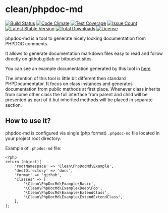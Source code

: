 # clean/phpdoc-md

[![Build Status](https://travis-ci.org/clean/phpdoc-md.svg?branch=master)](https://travis-ci.org/clean/phpdoc-md)
[![Code Climate](https://codeclimate.com/github/clean/phpdoc-md/badges/gpa.svg)](https://codeclimate.com/github/clean/phpdoc-md)
[![Test Coverage](https://codeclimate.com/github/clean/phpdoc-md/badges/coverage.svg)](https://codeclimate.com/github/clean/phpdoc-md/coverage)
[![Issue Count](https://codeclimate.com/github/clean/phpdoc-md/badges/issue_count.svg)](https://codeclimate.com/github/clean/phpdoc-md)
[![Latest Stable Version](https://poser.pugx.org/clean/phpdoc-md/v/stable)](https://packagist.org/packages/clean/phpdoc-md)
[![Total Downloads](https://poser.pugx.org/clean/phpdoc-md/downloads)](https://packagist.org/packages/clean/phpdoc-md)
[![License](https://poser.pugx.org/clean/phpdoc-md/license)](https://packagist.org/packages/clean/phpdoc-md)


phpdoc-md is a tool to generate nicely looking documentation from PHPDOC comments.

It allows to generate documentation markdown files easy to read and follow 
directly on github,gitlab or bitbucket sites.

You can see an example documentation generated by this tool in [here](docs/README.md)

The intention of this tool is little bit different then standard PHPDocumentator.
It focus on class instances and generates documentation from public methods at first place.
Whenever class inherits from some other class the full interface from parent and child will be presented
as part of it but inherited methods will be placed in separate section. 

## How to use it?

phpdoc-md is configured via single (php format) `.phpdoc-md` file located in
your project root directory.

Example of `.phpdoc-md` file:

```
<?php
return (object)[
    'rootNamespace' => 'Clean\PhpDocMd\Example', 
    'destDirectory' => 'docs',
    'format' => 'github',
    'classes' => [
        '\Clean\PhpDocMd\Example\Basic',
        '\Clean\PhpDocMd\Example\Deep\Foo',
        '\Clean\PhpDocMd\Example\ExtendClass',
        '\Clean\PhpDocMd\Example\ExtendExtendClass',
    ],
];
```

